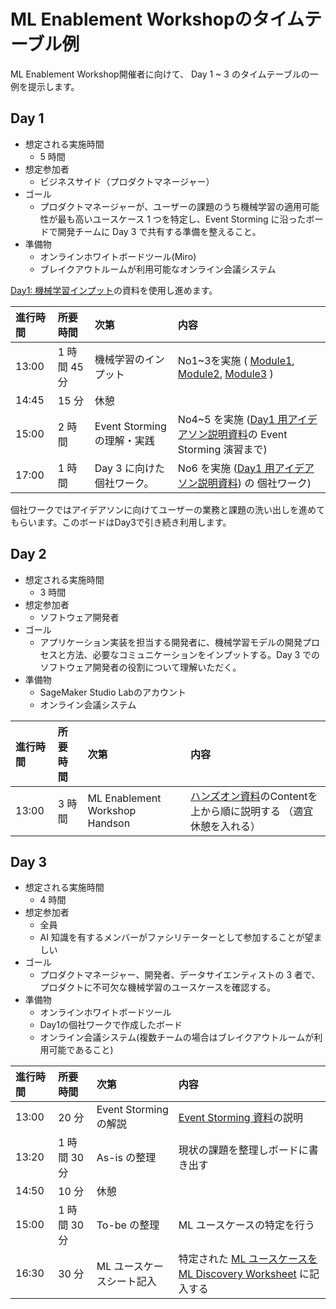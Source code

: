 # ML Enablement Workshopのタイムテーブル例

ML Enablement Workshop開催者に向けて、 Day 1 ~ 3 のタイムテーブルの一例を提示します。

## Day 1

- 想定される実施時間
  - 5 時間
- 想定参加者
  - ビジネスサイド（プロダクトマネージャー）
- ゴール
  - プロダクトマネージャーが、ユーザーの課題のうち機械学習の適用可能性が最も高いユースケース 1 つを特定し、Event Storming に沿ったボードで開発チームに Day 3 で共有する準備を整えること。
-  準備物
   - オンラインホワイトボードツール(Miro)
   - ブレイクアウトルームが利用可能なオンライン会議システム

[Day1: 機械学習インプット](https://github.com/aws-samples/aws-ml-enablement-workshop#day1-%E6%A9%9F%E6%A2%B0%E5%AD%A6%E7%BF%92%E3%82%A4%E3%83%B3%E3%83%97%E3%83%83%E3%83%88)の資料を使用し進めます。

|進行時間|所要時間|次第|内容|
|:--|:--|:--|:--|
|13:00|1 時間 45分 | 機械学習のインプット| No1~3を実施 ( [Module1](https://github.com/aws-samples/aws-ml-enablement-workshop/blob/main/docs/presentations/ml-enablement-workshop-module1.pdf), [Module2](https://github.com/aws-samples/aws-ml-enablement-workshop/blob/main/docs/presentations/ml-enablement-workshop-module2.pdf), [Module3](https://github.com/aws-samples/aws-ml-enablement-workshop/blob/main/docs/presentations/ml-enablement-workshop-module3.pdf) ) |
|14:45|15 分|休憩||
|15:00|2 時間|Event Storming の理解・実践| No4~5 を実施 ([Day1 用アイデアソン説明資料](https://github.com/aws-samples/aws-ml-enablement-workshop/blob/main/docs/presentations/ml-enablement-workshop-ideathon-day1.pdf)の  Event Storming 演習まで) |
|17:00|1 時間| Day 3 に向けた個社ワーク。|No6 を実施 ([Day1 用アイデアソン説明資料](https://github.com/aws-samples/aws-ml-enablement-workshop/blob/main/docs/presentations/ml-enablement-workshop-ideathon-day1.pdf)) の 個社ワーク) |

個社ワークではアイデアソンに向けてユーザーの業務と課題の洗い出しを進めてもらいます。このボードはDay3で引き続き利用します。

## Day 2

- 想定される実施時間
  - 3 時間
- 想定参加者
  - ソフトウェア開発者
- ゴール
  - アプリケーション実装を担当する開発者に、機械学習モデルの開発プロセスと方法、必要なコミュニケーションをインプットする。Day 3 でのソフトウェア開発者の役割について理解いただく。
-  準備物
   - SageMaker Studio Labのアカウント
   - オンライン会議システム

|進行時間|所要時間|次第|内容|
|:--|:--|:--|:--|
|13:00|3 時間|ML Enablement Workshop Handson|[ハンズオン資料](https://github.com/aws-samples/aws-ml-enablement-workshop#day2-%E3%83%8F%E3%83%B3%E3%82%BA%E3%82%AA%E3%83%B3)のContentを上から順に説明する （適宜休憩を入れる）|

## Day 3

- 想定される実施時間
  - 4 時間
- 想定参加者
  - 全員
  - AI 知識を有するメンバーがファシリテーターとして参加することが望ましい
- ゴール
  - プロダクトマネージャー、開発者、データサイエンティストの 3 者で、プロダクトに不可欠な機械学習のユースケースを確認する。
-  準備物
   -  オンラインホワイトボードツール
   -  Day1の個社ワークで作成したボード
   - オンライン会議システム(複数チームの場合はブレイクアウトルームが利用可能であること)


|進行時間|所要時間|次第|内容|
|:--|:--|:--|:--|
|13:00|20 分|Event Storming の解説|[Event Storming 資料](https://github.com/aws-samples/aws-ml-enablement-workshop/blob/main/docs/presentations/ml-enablement-workshop-ideathon-day3.pdf)の説明|
|13:20|1 時間 30 分|As-is の整理|現状の課題を整理しボードに書き出す|
|14:50|10 分|休憩||
|15:00|1 時間 30 分|To-be の整理|ML ユースケースの特定を行う|
|16:30|30 分|ML ユースケースシート記入|特定された [ML ユースケースを ML Discovery Worksheet](https://github.com/aws-samples/aws-ml-enablement-workshop/blob/main/docs/presentations/ML_Usecase_Discovery_Worksheet.xlsx) に記入する|
